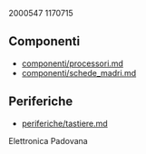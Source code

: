 2000547
1170715

## Componenti
* [componenti/processori.md](componenti/processori.md)
* [componenti/schede_madri.md](componenti/schede_madri.md)
## Periferiche
* [periferiche/tastiere.md](periferiche/tastiere.md)

Elettronica Padovana

